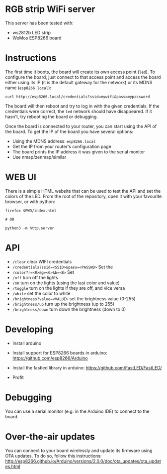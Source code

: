 # RGB strip WiFi server

This server has been tested with:
* ws2812b LED strip
* WeMos ESP8266 board


# Instructions

The first time it boots, the board will create its own access point (`led`).
To configure the board, just connect to that access point and access the board either using its IP (it is the default gateway for the network) or its MDNS name (`esp8266.local`):

```
curl http://esp8266.local/credentials?ssid=mywifi&pass=mypassword
```

The board will then reboot and try to log in with the given credentials.
If the credentials were correct, the `led` network should have disappeared.
If it hasn't, try rebooting the board or debugging.

Once the board is connected to your router, you can start using the API of the board.
To get the IP of the board you have several options:

* Using the MDNS address: `esp8266.local`
* Get the IP from your router's configuration page
* The board prints the IP address it was given to the serial monitor
* Use nmap/zenmap/similar


# WEB UI

There is a simple HTML website that can be used to test the API and set the colors of the LED.
From the root of the repository, open it with your favourite browser, or with python:

```
firefox $PWD/index.html

# OR

python3 -m http.server
```


# API

* `/clear` clear WIFI credentials
* `/credentials?ssid=<SSID>&pass=<PASSWD>` Set the
* `/color?r=<R>&g=<G>&b=<B>` Set 
* `/off` turn off the lights
* `/on` turn on the lights (using the last color and value)
* `/toggle` turn on the lights if they are off, and vice versa
* `/white` set the color to white
* `/brightness?value=<VALUE>` set the brightness value (0-255)
* `/brightness/up` turn up the brightness (up to 255)
* `/brightness/down` turn down the brightness (down to 0)


# Developing

* Install arduino

* Install support for ESP8266 boards in arduino: https://github.com/esp8266/Arduino

* Install the fastled library in arduino: https://github.com/FastLED/FastLED/

* Profit

# Debugging
You can use a serial monitor (e.g. in the Arduino IDE) to connect to the board.

# Over-the-air updates

You can connect to your board wirelessly and update its firmware using OTA updates.
To do so, follow this instructions: http://esp8266.github.io/Arduino/versions/2.0.0/doc/ota_updates/ota_updates.html
